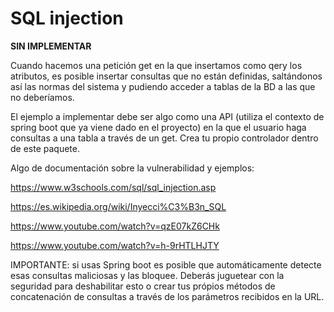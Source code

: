 # SQL injection

<b>SIN IMPLEMENTAR</b>

Cuando hacemos una petición get en la que insertamos como qery los atributos, es posible insertar consultas que no están
definidas, saltándonos así las normas del sistema y pudiendo acceder a tablas de la BD a las que no deberíamos.

El ejemplo a implementar debe ser algo como una API (utiliza el contexto de spring boot que ya viene dado en el proyecto)
en la que el usuario haga consultas a una tabla a través de un get. Crea tu propio controlador dentro de este paquete.

Algo de documentación sobre la vulnerabilidad y ejemplos:

https://www.w3schools.com/sql/sql_injection.asp

https://es.wikipedia.org/wiki/Inyecci%C3%B3n_SQL

https://www.youtube.com/watch?v=qzE07kZ6CHk

https://www.youtube.com/watch?v=h-9rHTLHJTY

IMPORTANTE: si usas Spring boot es posible que automáticamente detecte esas consultas maliciosas y las bloquee. Deberás
juguetear con la seguridad para deshabilitar esto o crear tus própios métodos de concatenación de consultas a través
de los parámetros recibidos en la URL.
